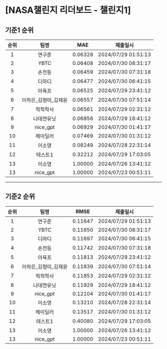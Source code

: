 # [NASA챌린지 리더보드 - 챌린지1]
## 기준1 순위
| 순위 | 팀명 | MAE | 제출일시 |
|:----:|:----:|:-----:|:----:|
| 1 | 연구준 | 0.06328 | 2024/07/29 01:51:13 |
| 2 | YBTC | 0.06408 | 2024/07/30 08:31:17 |
| 3 | 손전등 | 0.06459 | 2024/07/30 07:31:18 |
| 4 | 디마디 | 0.06477 | 2024/07/30 06:41:15 |
| 5 | 아육프 | 0.06525 | 2024/07/29 23:41:12 |
| 6 | 이하은_김형미_김재윤 | 0.06557 | 2024/07/30 07:51:14 |
| 7 | 척척학사 | 0.06561 | 2024/07/29 02:31:12 |
| 8 | 나데연유닛 | 0.06856 | 2024/07/29 18:41:12 |
| 9 | nice_gpt | 0.06929 | 2024/07/30 01:41:17 |
| 10 | 헤이딜러 | 0.07469 | 2024/07/30 01:31:12 |
| 11 | 이소영 | 0.08249 | 2024/07/28 22:31:14 |
| 12 | 테스트1 | 0.32212 | 2024/07/29 17:03:05 |
| 13 | 이소영 | 1.00000 | 2024/07/26 13:41:12 |
| 13 | nice_gpt | 1.00000 | 2024/07/23 00:51:11 |
___
## 기준2 순위
| 순위 | 팀명 | RMSE | 제출일시 |
|:----:|:----:|:-----:|:----:|
| 1 | 연구준 | 0.11647 | 2024/07/29 01:51:13 |
| 2 | YBTC | 0.11650 | 2024/07/30 08:31:17 |
| 3 | 디마디 | 0.11697 | 2024/07/30 06:41:15 |
| 4 | 손전등 | 0.11742 | 2024/07/30 07:31:18 |
| 5 | 아육프 | 0.11813 | 2024/07/29 23:41:12 |
| 6 | 이하은_김형미_김재윤 | 0.11839 | 2024/07/30 07:51:14 |
| 7 | 척척학사 | 0.11853 | 2024/07/29 02:31:12 |
| 8 | 나데연유닛 | 0.11929 | 2024/07/29 18:41:12 |
| 9 | nice_gpt | 0.12104 | 2024/07/30 01:41:17 |
| 10 | 이소영 | 0.13210 | 2024/07/28 22:31:14 |
| 11 | 헤이딜러 | 0.13517 | 2024/07/30 01:31:12 |
| 12 | 테스트1 | 0.40080 | 2024/07/29 17:03:05 |
| 13 | 이소영 | 1.00000 | 2024/07/26 13:41:12 |
| 13 | nice_gpt | 1.00000 | 2024/07/23 00:51:11 |
